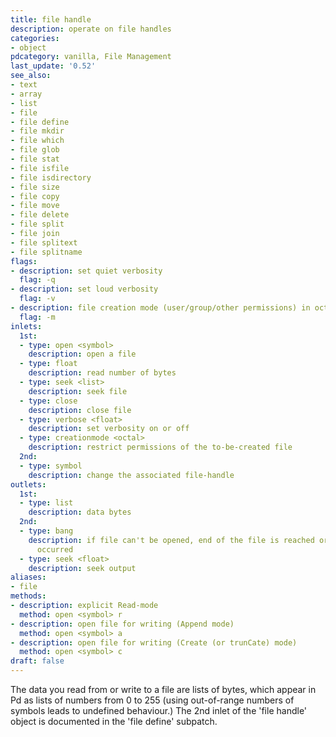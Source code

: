 ```yaml
---
title: file handle
description: operate on file handles
categories:
- object
pdcategory: vanilla, File Management
last_update: '0.52'
see_also:
- text
- array
- list
- file
- file define
- file mkdir
- file which
- file glob
- file stat
- file isfile
- file isdirectory
- file size
- file copy
- file move
- file delete
- file split
- file join
- file splitext
- file splitname
flags:
- description: set quiet verbosity
  flag: -q
- description: set loud verbosity
  flag: -v
- description: file creation mode (user/group/other permissions) in octal
  flag: -m
inlets:
  1st:
  - type: open <symbol>
    description: open a file
  - type: float
    description: read number of bytes
  - type: seek <list>
    description: seek file
  - type: close
    description: close file
  - type: verbose <float>
    description: set verbosity on or off
  - type: creationmode <octal>
    description: restrict permissions of the to-be-created file
  2nd:
  - type: symbol
    description: change the associated file-handle
outlets:
  1st:
  - type: list
    description: data bytes
  2nd:
  - type: bang
    description: if file can't be opened, end of the file is reached or a read error
      occurred
  - type: seek <float>
    description: seek output
aliases:
- file
methods:
- description: explicit Read-mode
  method: open <symbol> r
- description: open file for writing (Append mode)
  method: open <symbol> a
- description: open file for writing (Create (or trunCate) mode)
  method: open <symbol> c
draft: false
---
```

The data you read from or write to a file are lists of bytes, which appear in Pd as lists of numbers from 0 to 255 (using out-of-range numbers of symbols leads to undefined behaviour.) The 2nd inlet of the 'file handle' object is documented in the 'file define' subpatch.

